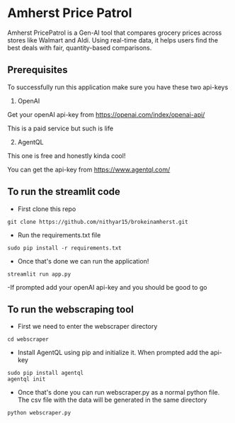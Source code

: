 # Amherst Price Patrol

Amherst PricePatrol is a Gen-AI tool that compares grocery prices across stores like Walmart and Aldi. Using real-time data, it helps users find the best deals with fair, quantity-based comparisons.

## Prerequisites

To successfully run this application make sure you have these two api-keys

1. OpenAI

Get your openAI api-key from https://openai.com/index/openai-api/ 

This is a paid service but such is life

2. AgentQL

This one is free and honestly kinda cool!

You can get the api-key from https://www.agentql.com/

## To run the streamlit code

- First clone this repo
```
git clone https://github.com/nithyar15/brokeinamherst.git
```

- Run the requirements.txt file 
```
sudo pip install -r requirements.txt
```

- Once that's done we can run the application!
```
streamlit run app.py
```

-If prompted add your openAI api-key and you should be good to go

## To run the webscraping tool

- First we need to enter the webscraper directory
```
cd webscraper
```

- Install AgentQL using pip and initialize it. When prompted add the api-key
```
sudo pip install agentql
agentql init
```

- Once that's done you can run webscraper.py as a normal python file. The csv file with the data will be generated in the same directory
```
python webscraper.py
```

